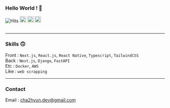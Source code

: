 ### Hello World ! 🚀

<!-- generate font : https://qwerty.dev/fancy-font-generator/ -->


      
![Hits](https://hits.seeyoufarm.com/api/count/incr/badge.svg?url=https%3A%2F%2Fgithub.com%2Fcha2hyun%2Fhit-counter&count_bg=%23D3D3D3&title_bg=%23D3D3D3&icon=&icon_color=%23E7E7E7&title=HITS&edge_flat=true)
<a href="https://www.instagram.com/cha2hyun/"><img src="https://img.shields.io/badge/instagram-%23E4405F.svg?&style=for-the-badge&logo=instagram&logoColor=white" height=20></a>  <a href="https://cha2hyun.blog/"><img src="https://img.shields.io/badge/-BLOG-12345?style=for-the-badge" height=20></a>  <a href="mailto:cha2hyun.dev@gmail.com"><img src="https://img.shields.io/badge/-EMAIL-100?style=for-the-badge" height=20></a>  
<br>

<hr/>

### Skills 🙃

Front : `Next.js`, `React.js`, `React Native`, `Typescript`, `TailwindCSS`
<br>
Back : `Nest.js`, `Django`, `FastAPI`
<br>
Etc : `Docker`, `AWS`
<br>
Like : `web scrapping`

<hr/>


### Contact

Email : cha2hyun.dev@gmail.com
